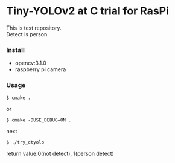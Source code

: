 # Tiny-YOLOv2 at C trial for RasPi

This is test repository.  
Detect is person.

### Install

- opencv:3.1.0
- raspberry pi camera

### Usage
```
$ cmake .
```
or
```
$ cmake -DUSE_DEBUG=ON .
```

next

```
$ ./try_ctyolo
```

return value:0(not detect), 1(person detect)

